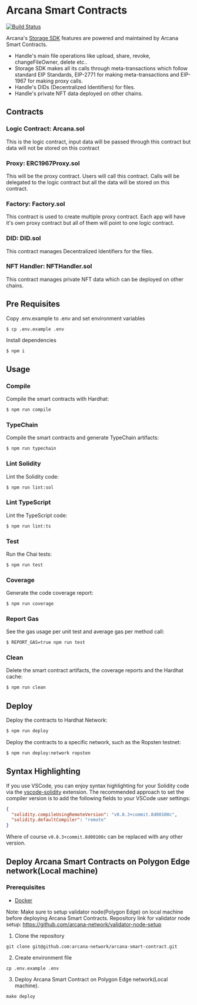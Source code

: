 # Arcana Smart Contracts

[![Build Status](https://www.travis-ci.com/arcana-network/smart-contract.svg?branch=main)](https://www.travis-ci.com/arcana-network/smart-contract)

Arcana's [Storage SDK](https://github.com/arcana-network/storage) features are powered and maintained by Arcana Smart Contracts.
- Handle's main file operations like upload, share, revoke, changeFileOwner, delete etc..
-  Storage SDK makes all its calls through meta-transactions which follow standard EIP Standards, EIP-2771 for making meta-transactions and EIP-1967 for making proxy calls.
- Handle's DIDs (Decentralized Identifiers) for files.
- Handle's private NFT data deployed on other chains.

## Contracts

### Logic Contract: Arcana.sol

This is the logic contract, input data will be passed through this contract but data will not be stored on this contract

### Proxy: ERC1967Proxy.sol

This will be the proxy contract. Users will call this contract. Calls will be delegated to the logic contract but all the data will be stored on this contract.

### Factory: Factory.sol

This contract is used to create multiple proxy contract. Each app will have it's own proxy contract but all of them will point to one logic contract.

### DID: DID.sol

This contract manages Decentralized Identifiers for the files.

### NFT Handler: NFTHandler.sol

This contract manages private NFT data which can be deployed on other chains.


## Pre Requisites
Copy .env.example to .env and set environment variables  
```
$ cp .env.example .env
```
Install dependencies
```sh
$ npm i
```

## Usage
### Compile

Compile the smart contracts with Hardhat:

```sh
$ npm run compile
```

### TypeChain

Compile the smart contracts and generate TypeChain artifacts:

```sh
$ npm run typechain
```

### Lint Solidity

Lint the Solidity code:

```sh
$ npm run lint:sol
```

### Lint TypeScript

Lint the TypeScript code:

```sh
$ npm run lint:ts
```

### Test

Run the Chai tests:

```sh
$ npm run test
```

### Coverage

Generate the code coverage report:

```sh
$ npm run coverage
```

### Report Gas

See the gas usage per unit test and average gas per method call:

```sh
$ REPORT_GAS=true npm run test
```

### Clean

Delete the smart contract artifacts, the coverage reports and the Hardhat cache:

```sh
$ npm run clean
```

## Deploy

Deploy the contracts to Hardhat Network:

```sh
$ npm run deploy
```

Deploy the contracts to a specific network, such as the Ropsten testnet:

```sh
$ npm run deploy:network ropsten
```

## Syntax Highlighting

If you use VSCode, you can enjoy syntax highlighting for your Solidity code via the
[vscode-solidity](https://github.com/juanfranblanco/vscode-solidity) extension. The recommended approach to set the
compiler version is to add the following fields to your VSCode user settings:

```json
{
  "solidity.compileUsingRemoteVersion": "v0.8.3+commit.8d00100c",
  "solidity.defaultCompiler": "remote"
}
```

Where of course `v0.8.3+commit.8d00100c` can be replaced with any other version.

## Deploy Arcana Smart Contracts on Polygon Edge network(Local machine)

### Prerequisites
- [Docker](https://docs.docker.com/engine/install/)

Note: Make sure to setup validator node(Polygon Edge) on local machine before deploying Arcana Smart Contracts. Repository link for validator node setup: https://github.com/arcana-network/validator-node-setup

1. Clone the repository

```
git clone git@github.com:arcana-network/arcana-smart-contract.git
```

2. Create environment file

```
cp .env.example .env
```

3. Deploy Arcana Smart Contract on Polygon Edge network(Local machine).

```
make deploy
```
